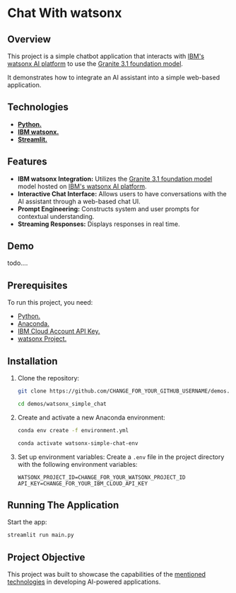 # Chat With watsonx

## Overview

This project is a simple chatbot application that interacts with [IBM's watsonx AI platform](https://www.ibm.com/watsonx) to use the [Granite 3.1 foundation model](https://www.ibm.com/granite).

It demonstrates how to integrate an AI assistant into a simple web-based application.

## Technologies

- [**Python.**](https://www.python.org/)
- [**IBM watsonx.**](https://www.ibm.com/watsonx)
- [**Streamlit.**](https://streamlit.io/)

## Features

- **IBM watsonx Integration:** Utilizes the [Granite 3.1 foundation model](https://www.ibm.com/granite) model hosted on [IBM's watsonx AI platform](https://www.ibm.com/watsonx).
- **Interactive Chat Interface:** Allows users to have conversations with the AI assistant through a web-based chat UI.
- **Prompt Engineering:** Constructs system and user prompts for contextual understanding.
- **Streaming Responses:** Displays responses in real time.

## Demo

todo....

## Prerequisites

To run this project, you need:

- [Python.](https://www.python.org/)
- [Anaconda.](https://anaconda.org/)
- [IBM Cloud Account API Key.](https://www.ibm.com/cloud)
- [watsonx Project.](https://www.ibm.com/watsonx)

## Installation

1. Clone the repository:

   ```sh
   git clone https://github.com/CHANGE_FOR_YOUR_GITHUB_USERNAME/demos.git

   cd demos/watsonx_simple_chat
   ```

2. Create and activate a new Anaconda environment:

   ```sh
   conda env create -f environment.yml

   conda activate watsonx-simple-chat-env
   ```

3. Set up environment variables:
   Create a `.env` file in the project directory with the following environment variables:
   ```env
   WATSONX_PROJECT_ID=CHANGE_FOR_YOUR_WATSONX_PROJECT_ID
   API_KEY=CHANGE_FOR_YOUR_IBM_CLOUD_API_KEY
   ```

## Running The Application

Start the app:

```sh
streamlit run main.py
```

## Project Objective

This project was built to showcase the capabilities of the [mentioned technologies](#technologies) in developing AI-powered applications.

